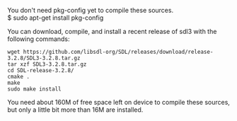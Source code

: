 You don't need pkg-config yet to compile these sources.  
$ sudo apt-get install pkg-config

You can download, compile, and install a recent release of sdl3 with the
following commands:  
```
wget https://github.com/libsdl-org/SDL/releases/download/release-3.2.8/SDL3-3.2.8.tar.gz
tar xzf SDL3-3.2.8.tar.gz
cd SDL-release-3.2.8/
cmake .
make
sudo make install
```

You need about 160M of free space left on device to compile these sources,  
but only a little bit more than 16M are installed.

